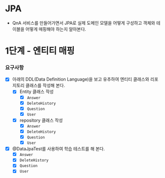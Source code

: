 # JPA
-  QnA 서비스를 만들어가면서 JPA로 실제 도메인 모델을 어떻게 구성하고 객체와 테이블을 어떻게 매핑해야 하는지 알아본다.

# 1단계 - 엔티티 매핑

### 요구사항
- [X] 아래의 DDL(Data Definition Language)을 보고 유추하여 엔티티 클래스와 리포지토리 클래스를 작성해 본다.
  - [X] Entity 클래스 작성
    - [X] `Answer`
    - [X] `DeleteHistory`
    - [X] `Question`
    - [X] `User`
  - [X] repository 클래스 작성
    - [X] `Answer`
    - [X] `DeleteHistory`
    - [X] `Question`
    - [X] `User`
- [X] @DataJpaTest를 사용하여 학습 테스트를 해 본다.
  - [X] `Answer`
  - [X] `DeleteHistory`
  - [X] `Question`
  - [X] `User`

